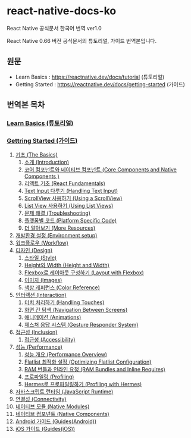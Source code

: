# react-native-docs-ko
React Native 공식문서 한국어 번역 ver1.0

React Native 0.66 버전 공식문서의 튜토리얼, 가이드 번역본입니다. 


## 원문
- Learn Basics : https://reactnative.dev/docs/tutorial (튜토리얼)
- Getting Started : https://reactnative.dev/docs/getting-started (가이드)  



## 번역본 목차

### [Learn Basics (튜토리얼)](https://github.com/dev-seomoon/react-native-docs-ko/blob/main/learn-basics.md)
### [Gettring Started (가이드)](https://github.com/dev-seomoon/react-native-docs-ko/tree/main/getting-started)
1. [기초 (The Basics)](https://github.com/dev-seomoon/react-native-docs-ko/tree/main/getting-started/1.The-Basics)  
    1. [소개 (Introduction)](https://github.com/dev-seomoon/react-native-docs-ko/blob/main/getting-started/1.The-Basics/1.Introduction.md)
    2. [코어 컴포넌트와 네이티브 컴포넌트 (Core Components and Native Components )](https://github.com/dev-seomoon/react-native-docs-ko/blob/main/getting-started/1.The-Basics/2.Core-Components-and-Native-Components.md)
    3. [리액트 기초 (React Fundamentals)](https://github.com/dev-seomoon/react-native-docs-ko/blob/main/getting-started/1.The-Basics/3.React-Fundamentals.md)
    4. [Text Input 다루기 (Handling Text Input)](https://github.com/dev-seomoon/react-native-docs-ko/blob/main/getting-started/1.The-Basics/4.Handling-Text-Input.md)
    5. [ScrollView 사용하기 (Using a ScrollView)](https://github.com/dev-seomoon/react-native-docs-ko/blob/main/getting-started/1.The-Basics/5.Using-a-ScrollView.md)
    6. [List View 사용하기 (Using List Views)](https://github.com/dev-seomoon/react-native-docs-ko/blob/main/getting-started/1.The-Basics/6.Using-List-Views.md)
    7. [문제 해결 (Troubleshooting)](https://github.com/dev-seomoon/react-native-docs-ko/blob/main/getting-started/1.The-Basics/7.Troubleshooting.md)
    8. [플랫폼별 코드 (Platform Specific Code)](https://github.com/dev-seomoon/react-native-docs-ko/blob/main/getting-started/1.The-Basics/8.Platform-Specific-Code.md)
    9. [더 알아보기 (More Resources)](https://github.com/dev-seomoon/react-native-docs-ko/blob/main/getting-started/1.The-Basics/9.More-Resources.md)
3. [개발환경 설정 (Environment setup)](https://github.com/dev-seomoon/react-native-docs-ko/tree/main/getting-started/2.Environment-setup)
5. [워크플로우 (Workflow)](https://github.com/dev-seomoon/react-native-docs-ko/tree/main/getting-started/3.Workflow)
6. [디자인 (Design)](https://github.com/dev-seomoon/react-native-docs-ko/tree/main/getting-started/4.Design)
    1. [스타일 (Style)](https://github.com/dev-seomoon/react-native-docs-ko/blob/main/getting-started/4.Design/1.Style.md)
    2. [Height와 Width (Height and Width)](https://github.com/dev-seomoon/react-native-docs-ko/blob/main/getting-started/4.Design/2.Height-and-Width.md)
    3. [Flexbox로 레이아웃 구성하기 (Layout with Flexbox)](https://github.com/dev-seomoon/react-native-docs-ko/blob/main/getting-started/4.Design/3.Layout-with-Flexbox.md)
    4. [이미지 (Images)](https://github.com/dev-seomoon/react-native-docs-ko/blob/main/getting-started/4.Design/4.Images.md)
    5. [색상 레퍼런스 (Color Reference)](https://github.com/dev-seomoon/react-native-docs-ko/blob/main/getting-started/4.Design/5.Color-Reference.md)
8. [인터랙션 (Interaction)](https://github.com/dev-seomoon/react-native-docs-ko/tree/main/getting-started/5.Interaction)
    1. [터치 처리하기 (Handling Touches)]()
    2. [화면 간 탐색 (Navigation Between Screens)]()
    3. [애니메이션 (Animations)]()
    4. [제스처 응답 시스템 (Gesture Responder System)]()
10. [접근성 (Inclusion)](https://github.com/dev-seomoon/react-native-docs-ko/tree/main/getting-started/6.Inclusion)
    1. [접근성 (Accessibility)]()
12. [성능 (Performance)](https://github.com/dev-seomoon/react-native-docs-ko/tree/main/getting-started/7.Performance)
    1. [성능 개요 (Performance Overview)](https://github.com/dev-seomoon/react-native-docs-ko/blob/main/getting-started/7.Performance/1.Performance-Overview.md)
    2. [Flatlist 최적화 설정 (Optimizing Flatlist Configuration)](https://github.com/dev-seomoon/react-native-docs-ko/blob/main/getting-started/7.Performance/2.Optimizing-Flatlist-Configuration.md)
    3. [RAM 번들과 인라인 요청 (RAM Bundles and Inline Requires)](https://github.com/dev-seomoon/react-native-docs-ko/blob/main/getting-started/7.Performance/3.RAM-Bundles-and-Inline-Requires.md)
    4. [프로파일링 (Profiling)](https://github.com/dev-seomoon/react-native-docs-ko/blob/main/getting-started/7.Performance/4.Profiling.md)
    5. [Hermes로 프로파일링하기 (Profiling with Hermes)](https://github.com/dev-seomoon/react-native-docs-ko/blob/main/getting-started/7.Performance/5.Profiling-with-Hermes.md)
14. [자바스크립트 런타임 (JavaScript Runtime)](https://github.com/dev-seomoon/react-native-docs-ko/tree/main/getting-started/8.JavaScript-Runtime)
15. [연결성 (Connectivity)](https://github.com/dev-seomoon/react-native-docs-ko/tree/main/getting-started/9.Connectivity)
16. [네이티브 모듈 (Native Modules)](https://github.com/dev-seomoon/react-native-docs-ko/tree/main/getting-started/10.Native-Modules)
17. [네이티브 컴포넌트 (Native Components)](https://github.com/dev-seomoon/react-native-docs-ko/tree/main/getting-started/11.Native-Components)
18. [Android 가이드 (Guides(Android))](https://github.com/dev-seomoon/react-native-docs-ko/tree/main/getting-started/12.Guides-Android)
19. [iOS 가이드 (Guides(iOS))](https://github.com/dev-seomoon/react-native-docs-ko/tree/main/getting-started/13.Guides-iOS)
